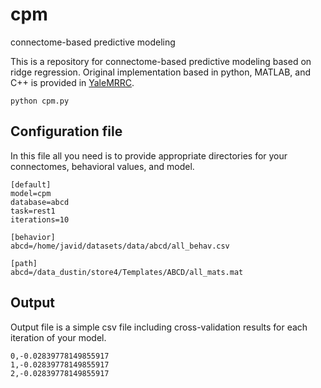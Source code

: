 # cpm
connectome-based predictive modeling

This is a repository for connectome-based predictive modeling based on ridge regression. Original implementation based in python, MATLAB, and C++ is provided in [YaleMRRC](https://github.com/YaleMRRC/CPM).

```
python cpm.py
```

## Configuration file
In this file all you need is to provide appropriate directories for your connectomes, behavioral values, and model.


```
[default]
model=cpm
database=abcd
task=rest1
iterations=10
   
[behavior]
abcd=/home/javid/datasets/data/abcd/all_behav.csv
  
[path]
abcd=/data_dustin/store4/Templates/ABCD/all_mats.mat

```

## Output
Output file is a simple csv file including cross-validation results for each iteration of your model.

```
0,-0.02839778149855917
1,-0.02839778149855917
2,-0.02839778149855917
```

